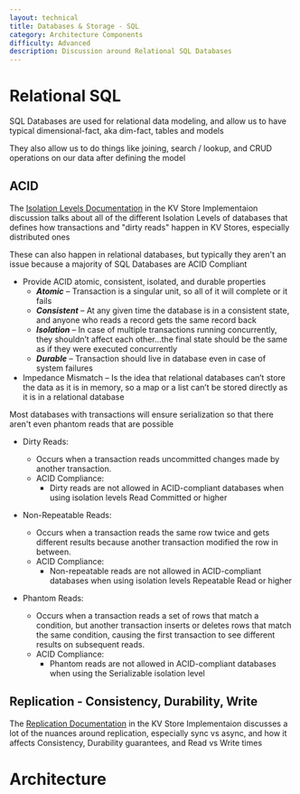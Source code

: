 ```yaml
---
layout: technical
title: Databases & Storage - SQL
category: Architecture Components
difficulty: Advanced
description: Discussion around Relational SQL Databases
---
```


# Relational SQL
SQL Databases are used for relational data modeling, and allow us to have typical dimensional-fact, aka dim-fact, tables and models

They also allow us to do things like joining, search / lookup, and CRUD operations on our data after defining the model

## ACID
The [Isolation Levels Documentation](/docs/technical%20writing/architecture_components/typical_reusable_resources/typical_distributed_kv_store/ISOLATION_LEVELS.md) in the KV Store Implementaion discussion talks about all of the different Isolation Levels of databases that defines how transactions and "dirty reads" happen in KV Stores, especially distributed ones

These can also happen in relational databases, but typically they aren't an issue because a majority of SQL Databases are ACID Compliant

- Provide ACID atomic, consistent, isolated, and durable properties
    - ***Atomic*** – Transaction is a singular unit, so all of it will complete or it fails
    - ***Consistent*** – At any given time the database is in a consistent state, and anyone who reads a record gets the same record back
    - ***Isolation*** – In case of multiple transactions running concurrently, they shouldn’t affect each other…the final state should be the same as if they were executed concurrently
    - ***Durable*** – Transaction should live in database even in case of system failures
- Impedance Mismatch – Is the idea that relational databases can’t store the data as it is in memory, so a map or a list can’t be stored directly as it is in a relational database

Most databases with transactions will ensure serialization so that there aren't even phantom reads that are possible

- Dirty Reads:
    - Occurs when a transaction reads uncommitted changes made by another transaction.
    - ACID Compliance:
        - Dirty reads are not allowed in ACID-compliant databases when using isolation levels Read Committed or higher

- Non-Repeatable Reads:
    - Occurs when a transaction reads the same row twice and gets different results because another transaction modified the row in between.
    - ACID Compliance:
        - Non-repeatable reads are not allowed in ACID-compliant databases when using isolation levels Repeatable Read or higher

- Phantom Reads:
    - Occurs when a transaction reads a set of rows that match a condition, but another transaction inserts or deletes rows that match the same condition, causing the first transaction to see different results on subsequent reads.
    - ACID Compliance:
        - Phantom reads are not allowed in ACID-compliant databases when using the Serializable isolation level

## Replication - Consistency, Durability, Write 
The [Replication Documentation](/docs/technical%20writing/architecture_components/typical_reusable_resources/typical_distributed_kv_store/REPLICATION.md) in the KV Store Implementaion discusses a lot of the nuances around replication, especially sync vs async, and how it affects Consistency, Durability guarantees, and Read vs Write times

# Architecture